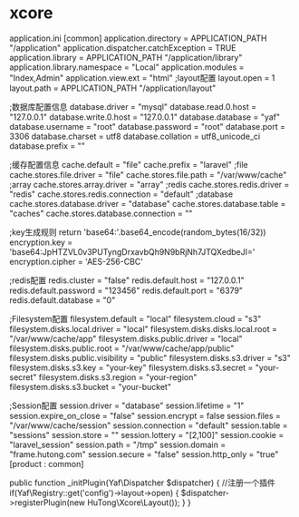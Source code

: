 # xcore
application.ini
[common]
application.directory = APPLICATION_PATH  "/application"
application.dispatcher.catchException = TRUE
application.library = APPLICATION_PATH  "/application/library"
application.library.namespace = "Local"
application.modules = "Index,Admin"
application.view.ext = "html"
;layout配置
layout.open = 1
layout.path = APPLICATION_PATH  "/application/layout"

;数据库配置信息
database.driver     = "mysql"
database.read.0.host = "127.0.0.1"
database.write.0.host = "127.0.0.1"
database.database   = "yaf"
database.username   = "root"
database.password   = "root"
database.port       = 3306
database.charset    = utf8
database.collation  = utf8_unicode_ci
database.prefix     = ""

;缓存配置信息
cache.default = "file"
cache.prefix = "laravel"
;file
cache.stores.file.driver = "file"
cache.stores.file.path = "/var/www/cache"
;array
cache.stores.array.driver = "array"
;redis
cache.stores.redis.driver = "redis"
cache.stores.redis.connection = "default"
;database
cache.stores.database.driver = "database"
cache.stores.database.table = "caches"
cache.stores.database.connection = ""

;key生成规则 return 'base64:'.base64_encode(random_bytes(16/32))
encryption.key = 'base64:JpHTZVL0v3PUTyngDrxavbQh9N9bRjNh7JTQXedbeJI='
encryption.cipher = 'AES-256-CBC'

;redis配置
redis.cluster = "false"
redis.default.host = "127.0.0.1"
redis.default.password = "123456"
redis.default.port = "6379"
redis.default.database = "0"

;Filesystem配置
filesystem.default = "local"
filesystem.cloud = "s3"
filesystem.disks.local.driver = "local"
filesystem.disks.disks.local.root = "/var/www/cache/app"
filesystem.disks.public.driver = "local"
filesystem.disks.public.root = "/var/www/cache/app/public"
filesystem.disks.public.visibility = "public"
filesystem.disks.s3.driver = "s3"
filesystem.disks.s3.key = "your-key"
filesystem.disks.s3.secret = "your-secret"
filesystem.disks.s3.region = "your-region"
filesystem.disks.s3.bucket = "your-bucket"

;Session配置
session.driver = "database"
session.lifetime = "1"
session.expire_on_close = "false"
session.encrypt = false
session.files = "/var/www/cache/session"
session.connection = "default"
session.table = "sessions"
session.store = ""
session.lottery = "[2,100]"
session.cookie = "laravel_session"
session.path = "/tmp"
session.domain = "frame.hutong.com"
session.secure = "false"
session.http_only = "true"
[product : common]


public function _initPlugin(Yaf\Dispatcher $dispatcher) {
		//注册一个插件
		if(Yaf\Registry::get('config')->layout->open)
        {
            $dispatcher->registerPlugin(new HuTong\Xcore\Layout());
        }
	}